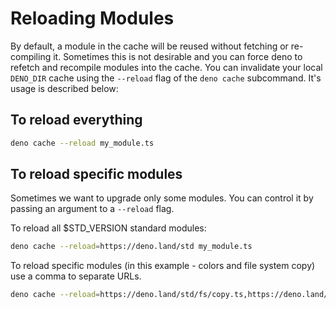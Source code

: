 # Reloading Modules

By default, a module in the cache will be reused without fetching or
re-compiling it. Sometimes this is not desirable and you can force deno to
refetch and recompile modules into the cache. You can invalidate your local
`DENO_DIR` cache using the `--reload` flag of the `deno cache` subcommand. It's
usage is described below:

## To reload everything

```bash
deno cache --reload my_module.ts
```

## To reload specific modules

Sometimes we want to upgrade only some modules. You can control it by passing an
argument to a `--reload` flag.

To reload all \$STD_VERSION standard modules:

```bash
deno cache --reload=https://deno.land/std my_module.ts
```

To reload specific modules (in this example - colors and file system copy) use a
comma to separate URLs.

```bash
deno cache --reload=https://deno.land/std/fs/copy.ts,https://deno.land/std/fmt/colors.ts my_module.ts
```

<!-- Should this be part of examples? -->
